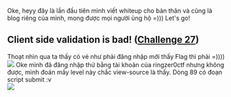 Oke, heyy đây là lần đầu tiên mình viết whiteup cho bản thân và cũng là blog riêng của mình, mong được mọi người ủng hộ =))) Let's go!
## Client side validation is bad! ([Challenge 27](https://ringzer0ctf.com/challenges/27))
Thoạt nhìn qua ta thấy có vẻ như phải đăng nhập mới thấy Flag thì phải =)))) <br/>
![](https://i.imgur.com/Qb5hsO0.jpg)
Oke mình đã đăng nhập thử bằng tài khoản của ringzer0ctf nhưng không được, mình đoán mấy level này chắc view-source là thấy. Dòng 89 có đoạn script submit :v <br/>
![](https://i.imgur.com/qTDr2LX.jpg)


